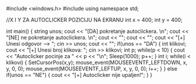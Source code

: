 #include <windows.h>
#include <iostream>
using namespace std;

//X I Y ZA AUTOCLICKER POZICIJU NA EKRANU
int x = 400;
int y = 400;

int main() {
    string unos;
    cout << "[DA] pokretanje autoclickera. \n";
    cout << "[NE] ne pokretanje autoclickera. \n";
    cout << "";
    cout << "";
    cout << "[+] Unesi odgovor --> ";
    cin >> unos;
    cout << "";
    if(unos == "DA") {
        int klikovi;
        cout << "[+] Unesi broj klikova: ";
        cin >> klikovi;
        int p;
        while(p < 10) {
            cout << "Autoclicker pocinje za " << p << "\n";
            Sleep(1000);
            p++;
        }
        int i;
        while(i < klikovi) {
            SetCursorPos(x,y);
            mouse_event(MOUSEEVENTF_LEFTDOWN, x, y, 0, 0);
            mouse_event(MOUSEEVENTF_LEFTUP, x, y, 0, 0);
            i++;
        }
    } else if(unos == "NE") {
        cout << "[+] Autoclicker nije upaljen!";
    }
}
